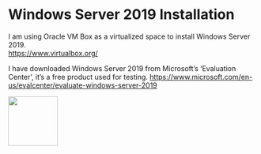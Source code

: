 # Windows Server 2019 Installation
I am using Oracle VM Box as a virtualized space to install Windows Server 2019. </br>
https://www.virtualbox.org/

I have downloaded Windows Server 2019 from Microsoft’s ‘Evaluation Center’, it’s a free product used for testing.
https://www.microsoft.com/en-us/evalcenter/evaluate-windows-server-2019

<img src="Active-Directory/First.png" width="100">
